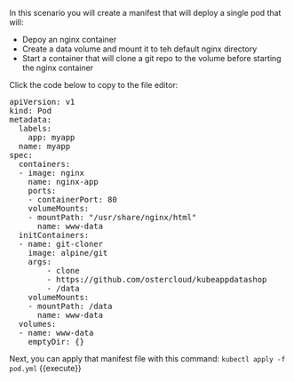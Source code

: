 In this scenario you will create a manifest that will deploy a single pod that will:
- Depoy an nginx container
- Create a data volume and mount it to teh default nginx directory
- Start a container that will clone a git repo to the volume before starting the nginx container

Click the code below to copy to the file editor:
<pre class="file" data-filename="pod.yml" data-target="insert">
apiVersion: v1
kind: Pod
metadata:
  labels:
    app: myapp 
  name: myapp
spec:
  containers:
  - image: nginx
    name: nginx-app
    ports:
    - containerPort: 80
    volumeMounts:
    - mountPath: "/usr/share/nginx/html"
      name: www-data
  initContainers:
  - name: git-cloner
    image: alpine/git
    args:
        - clone
        - https://github.com/ostercloud/kubeappdatashop
        - /data
    volumeMounts:
    - mountPath: /data
      name: www-data
  volumes:
  - name: www-data
    emptyDir: {}
</pre>
    
 Next, you can apply that manifest file with this command:
 `kubectl apply -f pod.yml` {{execute}}
